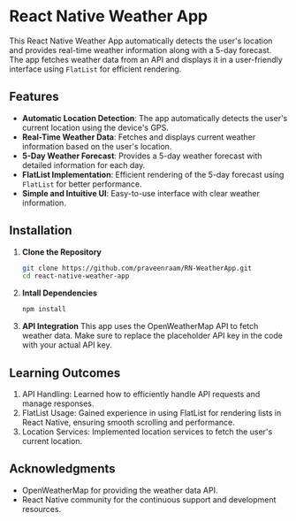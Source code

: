 # React Native Weather App

This React Native Weather App automatically detects the user's location and provides real-time weather information along with a 5-day forecast. The app fetches weather data from an API and displays it in a user-friendly interface using `FlatList` for efficient rendering.

## Features

- **Automatic Location Detection**: The app automatically detects the user's current location using the device's GPS.
- **Real-Time Weather Data**: Fetches and displays current weather information based on the user's location.
- **5-Day Weather Forecast**: Provides a 5-day weather forecast with detailed information for each day.
- **FlatList Implementation**: Efficient rendering of the 5-day forecast using `FlatList` for better performance.
- **Simple and Intuitive UI**: Easy-to-use interface with clear weather information.

## Installation

1. **Clone the Repository**
   ```bash
   git clone https://github.com/praveenraam/RN-WeatherApp.git
   cd react-native-weather-app
   ```
2. **Intall Dependencies**
   ```bash
   npm install
   ```
3. **API Integration**
 This app uses the OpenWeatherMap API to fetch weather data. Make sure to replace the placeholder API key in the code with your actual API key.

## Learning Outcomes

1. API Handling: Learned how to efficiently handle API requests and manage responses.
2. FlatList Usage: Gained experience in using FlatList for rendering lists in React Native, ensuring smooth scrolling and performance.
3. Location Services: Implemented location services to fetch the user's current location.

## Acknowledgments

- OpenWeatherMap for providing the weather data API.
- React Native community for the continuous support and development resources.